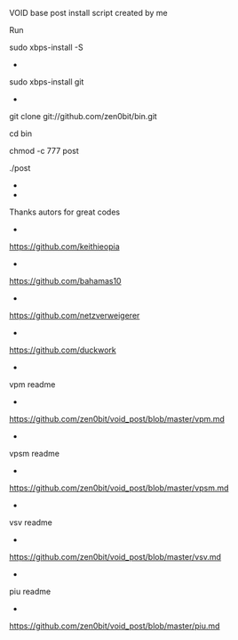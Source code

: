 VOID base post install script created by me

Run

sudo xbps-install -S

*

sudo xbps-install git

*

git clone git://github.com/zen0bit/bin.git

cd bin

chmod -c 777 post

./post

 *
 *

Thanks autors for great codes

*

https://github.com/keithieopia

*

https://github.com/bahamas10

*

https://github.com/netzverweigerer

*

https://github.com/duckwork

*

vpm readme

*

https://github.com/zen0bit/void_post/blob/master/vpm.md

*

vpsm readme

*

https://github.com/zen0bit/void_post/blob/master/vpsm.md

*

vsv readme

*

https://github.com/zen0bit/void_post/blob/master/vsv.md

*

piu readme

*

https://github.com/zen0bit/void_post/blob/master/piu.md
